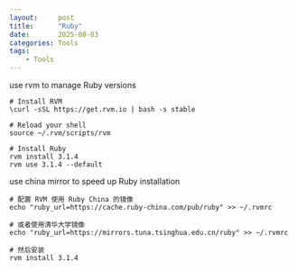 ```yaml
---
layout:     post
title:      "Ruby"
date:       2025-08-03
categories: Tools
tags:
    - Tools
---
```


use rvm to manage Ruby versions
```shell
# Install RVM
\curl -sSL https://get.rvm.io | bash -s stable

# Reload your shell
source ~/.rvm/scripts/rvm

# Install Ruby
rvm install 3.1.4
rvm use 3.1.4 --default
```

use china mirror to speed up Ruby installation
```shell
# 配置 RVM 使用 Ruby China 的镜像
echo "ruby_url=https://cache.ruby-china.com/pub/ruby" >> ~/.rvmrc

# 或者使用清华大学镜像
echo "ruby_url=https://mirrors.tuna.tsinghua.edu.cn/ruby" >> ~/.rvmrc

# 然后安装
rvm install 3.1.4
```
